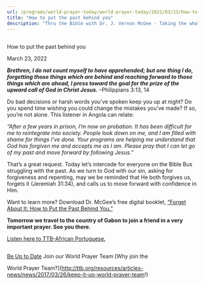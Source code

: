 ```yaml
---
url: /programs/world-prayer-today/world-prayer-today/2022/03/23/how-to-put-the-past-behind-you
title: "How to put the past behind you"
description: "Thru the Bible with Dr. J. Vernon McGee - Taking the whole Word to the whole world"
---
```







## 
 How to put the past behind you


March 23, 2022




***Brethren, I do not count myself to have apprehended; but one thing I do, forgetting those things which are behind and reaching forward to those things which are ahead, I press toward the goal for the prize of the upward call of God in Christ Jesus.*** –Philippians 3:13, 14

Do bad decisions or harsh words you’ve spoken keep you up at night? Do you spend time wishing you could change the mistakes you’ve made? If so, you’re not alone. This listener in Angola can relate:

*“After a few years in prison, I’m now on probation. It has been difficult for me to reintegrate into society. People look down on me, and I am filled with shame for things I’ve done. Your programs are helping me understand that God has forgiven me and accepts me as I am. Please pray that I can let go of my past and move forward by following Jesus.”*

That’s a great request. Today let’s intercede for everyone on the Bible Bus struggling with the past. As we turn to God with our sin, asking for forgiveness and repenting, may we be reminded that He both forgives us, forgets it (Jeremiah 31:34), and calls us to move forward with confidence in Him.

Want to learn more? Download Dr. McGee’s free digital booklet, [“Forget About It: How to Put the Past Behind You.”](/docs/default-source/Booklets/ttb_forget-about-it.pdf?sfvrsn=d91a1e16_2)

**Tomorrow we travel to the country of Gabon to join a friend in a very important prayer. See you there.**

[Listen here to TTB-African Portuguese.](https://ttb.twr.org/home/day,97/language,POR-AFR)







## 




[Be Up to Date](http://feeds.feedburner.com/WorldPrayerToday "World Prayer Today RSS Feed")
Join our World Prayer Team
[Why join the  

World Prayer Team?](http://ttb.org/resources/articles-news/news/2017/03/26/keep-it-up-world-prayer-team!)




